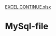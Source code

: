 [EXCEL CONTINUE.xlsx](https://github.com/ABIM12345/MySql-file/files/10474532/EXCEL.CONTINUE.xlsx)
# MySql-file
